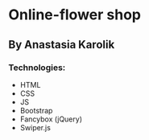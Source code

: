 # Online-flower shop
## By Anastasia Karolik
### Technologies:
- HTML
- CSS
- JS
- Bootstrap
- Fancybox (jQuery)
- Swiper.js
